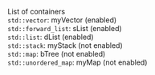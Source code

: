 List of containers<br>
`std::vector`: myVector (enabled)<br>
`std::forward_list`: sList (enabled)<br>
`std::list`: dList (enabled)<br>
`std::stack`: myStack (not enabled)<br>
`std::map`: bTree (not enabled)<br>
`std::unordered_map`: myMap (not enabled)<br>